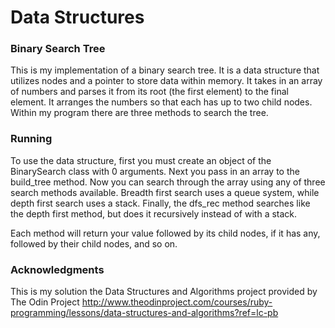 # Data Structures

### Binary Search Tree

This is my implementation of a binary search tree. It is a data structure that utilizes nodes and a pointer to store data within memory. It takes in an array of numbers and parses it from its root (the first element) to the final element. It arranges the numbers so that each has up to two child nodes. Within my program there are three methods to search the tree. 

### Running

To use the data structure, first you must create an object of the BinarySearch class with 0 arguments. Next you pass in an array to the build_tree method. Now you can search through the array using any of three search methods available. Breadth first search uses a queue system, while depth first search uses a stack. Finally, the dfs_rec method searches like the depth first method, but does it recursively instead of with a stack.

Each method will return your value followed by its child nodes, if it has any, followed by their child nodes, and so on.

### Acknowledgments

This is my solution the Data Structures and Algorithms project provided by The Odin Project http://www.theodinproject.com/courses/ruby-programming/lessons/data-structures-and-algorithms?ref=lc-pb
    



